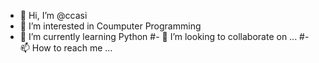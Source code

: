 - 👋 Hi, I’m @ccasi
- 👀 I’m interested in Coumputer Programming
- 🌱 I’m currently learning Python
#- 💞️ I’m looking to collaborate on ...
#- 📫 How to reach me ...

<!---
ccasi/ccasi is a ✨ special ✨ repository because its `README.md` (this file) appears on your GitHub profile.
You can click the Preview link to take a look at your changes.
--->

